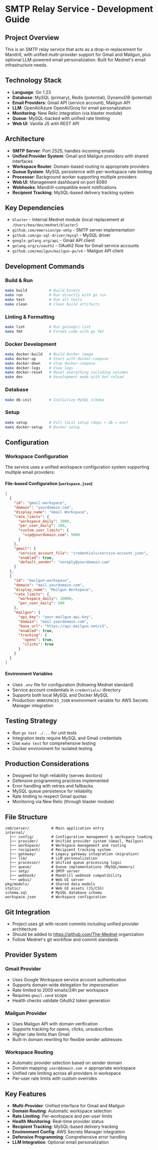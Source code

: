 # SMTP Relay Service - Development Guide

## Project Overview
This is an SMTP relay service that acts as a drop-in replacement for Mandrill, with unified multi-provider support for Gmail and Mailgun, plus optional LLM-powered email personalization. Built for Mednet's email infrastructure needs.

## Technology Stack
- **Language**: Go 1.23
- **Database**: MySQL (primary), Redis (potential), DynamoDB (potential)
- **Email Providers**: Gmail API (service account), Mailgun API
- **LLM**: OpenAI/Azure OpenAI/Groq for email personalization
- **Monitoring**: New Relic integration (via blaster module)
- **Queue**: MySQL-backed with unified rate limiting
- **Web UI**: Vanilla JS with REST API

## Architecture
- **SMTP Server**: Port 2525, handles incoming emails
- **Unified Provider System**: Gmail and Mailgun providers with shared interfaces
- **Workspace Router**: Domain-based routing to appropriate providers
- **Queue System**: MySQL persistence with per-workspace rate limiting
- **Processor**: Background worker supporting multiple providers
- **Web UI**: Management dashboard on port 8080
- **Webhooks**: Mandrill-compatible event notifications
- **Recipient Tracking**: MySQL-based delivery tracking system

## Key Dependencies
- `blaster` - Internal Mednet module (local replacement at `/Users/bea/dev/mednet/blaster`)
- `github.com/emersion/go-smtp` - SMTP server implementation
- `github.com/go-sql-driver/mysql` - MySQL driver
- `google.golang.org/api` - Gmail API client
- `golang.org/x/oauth2` - OAuth2 flow for Gmail service accounts
- `github.com/mailgun/mailgun-go/v4` - Mailgun API client

## Development Commands

### Build & Run
```bash
make build          # Build binary
make run            # Run directly with go run
make test           # Run all tests
make clean          # Clean build artifacts
```

### Linting & Formatting
```bash
make lint           # Run golangci-lint
make fmt            # Format code with go fmt
```

### Docker Development
```bash
make docker-build   # Build Docker image
make docker-up      # Start with docker-compose
make docker-down    # Stop docker-compose
make docker-logs    # View logs
make docker-reset   # Reset everything including volumes
make dev            # Development mode with hot reload
```

### Database
```bash
make db-init        # Initialize MySQL schema
```

### Setup
```bash
make setup          # Full local setup (deps + db + env)
make docker-setup   # Docker setup
```

## Configuration

### Workspace Configuration
The service uses a unified workspace configuration system supporting multiple email providers:

#### File-based Configuration (`workspace.json`)
```json
[
  {
    "id": "gmail-workspace",
    "domain": "yourdomain.com",
    "display_name": "Gmail Workspace",
    "rate_limits": {
      "workspace_daily": 2000,
      "per_user_daily": 100,
      "custom_user_limits": {
        "vip@yourdomain.com": 5000
      }
    },
    "gmail": {
      "service_account_file": "credentials/service-account.json",
      "enabled": true,
      "default_sender": "noreply@yourdomain.com"
    }
  },
  {
    "id": "mailgun-workspace", 
    "domain": "mail.yourdomain.com",
    "display_name": "Mailgun Workspace",
    "rate_limits": {
      "workspace_daily": 10000,
      "per_user_daily": 500
    },
    "mailgun": {
      "api_key": "your-mailgun-api-key",
      "domain": "mail.yourdomain.com",
      "base_url": "https://api.mailgun.net/v3",
      "enabled": true,
      "tracking": {
        "opens": true,
        "clicks": true
      }
    }
  }
]
```

#### Environment Variables
- Uses `.env` file for configuration (following Mednet standard)
- Service account credentials in `credentials/` directory  
- Supports both local MySQL and Docker MySQL
- Production: `WORKSPACES_JSON` environment variable for AWS Secrets Manager integration

## Testing Strategy
- Run `go test ./...` for unit tests
- Integration tests require MySQL and Gmail credentials
- Use `make test` for comprehensive testing
- Docker environment for isolated testing

## Production Considerations
- Designed for high reliability (serves doctors)
- Defensive programming practices implemented
- Error handling with retries and fallbacks
- MySQL queue persistence for reliability
- Rate limiting to respect Gmail quotas
- Monitoring via New Relic (through blaster module)

## File Structure
```
cmd/server/          # Main application entry
internal/
  ├── config/        # Configuration management & workspace loading
  ├── provider/      # Unified provider system (Gmail, Mailgun)
  ├── workspace/     # Workspace management and routing  
  ├── recipient/     # Recipient tracking system
  ├── gateway/       # Legacy gateway integration (migration)
  ├── llm/           # LLM personalization
  ├── processor/     # Unified queue processing logic
  ├── queue/         # Queue implementations (MySQL/memory)
  ├── smtp/          # SMTP server
  ├── webhook/       # Mandrill webhook compatibility
  └── webui/         # Web UI server
pkg/models/          # Shared data models
static/              # Web UI assets (JS/CSS)
schema.sql           # MySQL database schema
workspace.json       # Workspace configuration
```

## Git Integration
- Project uses git with recent commits including unified provider architecture
- Should be added to https://github.com/The-Mednet organization
- Follow Mednet's git workflow and commit standards

## Provider System

### Gmail Provider
- Uses Google Workspace service account authentication  
- Supports domain-wide delegation for impersonation
- Rate limited to 2000 emails/24h per workspace
- Requires `gmail.send` scope
- Health checks validate OAuth2 token generation

### Mailgun Provider  
- Uses Mailgun API with domain verification
- Supports tracking for opens, clicks, unsubscribes
- Higher rate limits than Gmail
- Built-in domain rewriting for flexible sender addresses

### Workspace Routing
- Automatic provider selection based on sender domain
- Domain mapping: `user@domain.com` → appropriate workspace
- Unified rate limiting across all providers in workspace
- Per-user rate limits with custom overrides

## Key Features
- **Multi-Provider**: Unified interface for Gmail and Mailgun
- **Domain Routing**: Automatic workspace selection
- **Rate Limiting**: Per-workspace and per-user limits
- **Health Monitoring**: Real-time provider status
- **Recipient Tracking**: MySQL-based delivery tracking
- **Environment Config**: AWS Secrets Manager integration
- **Defensive Programming**: Comprehensive error handling
- **LLM Integration**: Optional email personalization